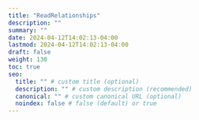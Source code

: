 ```yaml
---
title: "ReadRelationships"
description: ""
summary: ""
date: 2024-04-12T14:02:13-04:00
lastmod: 2024-04-12T14:02:13-04:00
draft: false
weight: 130
toc: true
seo:
  title: "" # custom title (optional)
  description: "" # custom description (recommended)
  canonical: "" # custom canonical URL (optional)
  noindex: false # false (default) or true
---
```

